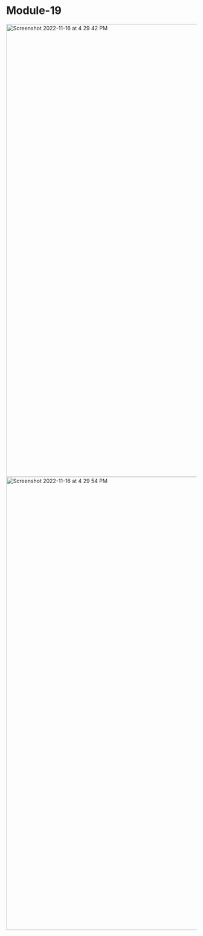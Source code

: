 # Module-19
<img width="1195" alt="Screenshot 2022-11-16 at 4 29 42 PM" src="https://user-images.githubusercontent.com/107457125/202163672-c06413fa-f51f-4523-817a-d0a126a977c0.png">

<img width="1196" alt="Screenshot 2022-11-16 at 4 29 54 PM" src="https://user-images.githubusercontent.com/107457125/202163693-d568fe56-7cec-4e1e-bed9-3db1a7302ad2.png">
